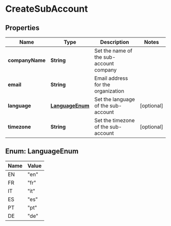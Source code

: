 
# CreateSubAccount

## Properties
Name | Type | Description | Notes
------------ | ------------- | ------------- | -------------
**companyName** | **String** | Set the name of the sub-account company | 
**email** | **String** | Email address for the organization | 
**language** | [**LanguageEnum**](#LanguageEnum) | Set the language of the sub-account |  [optional]
**timezone** | **String** | Set the timezone of the sub-account |  [optional]


<a name="LanguageEnum"></a>
## Enum: LanguageEnum
Name | Value
---- | -----
EN | &quot;en&quot;
FR | &quot;fr&quot;
IT | &quot;it&quot;
ES | &quot;es&quot;
PT | &quot;pt&quot;
DE | &quot;de&quot;




